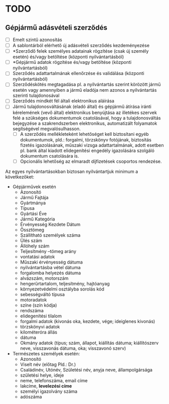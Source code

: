 # TODO

## Gépjármű adásvételi szerződés

- [ ] Emelt szintű azonosítás
- [ ] A sablontárból elérhető új adásvételi szerződés kezdeményezése
- [ ] *Szerződő felek személyes adatainak rögzítése (csak új személy esetén) és/vagy betöltése (központi nyilvántartásból)
- [ ] *Gépjármű adatok rögzítése és/vagy betöltése (központi nyilvántartásból)
- [ ] Szerződés adattartalmának ellenőrzése és validálása (központi nyilvántartásból)
- [ ] Szerződéskötés  megtagadása  pl.  a  nyilvántartás  szerint  körözött  jármű  esetén  vagy amennyiben a jármű eladója nem azonos a nyilvántartás szerinti tulajdonosával
- [ ] Szerződés mindkét fél általi elektronikus aláírása
- [ ] Jármű tulajdonosváltásának (eladó által) és gépjármű átírása iránti kérelemének (vevő által)  elektronikus  benyújtása  az  illetékes  szervek  felé  a  szükséges  dokumentumok csatolásával,  hogy  a  tulajdonosváltás  bejegyzése  a  szakrendszerben  elektronikus, automatizált folyamatok segítségével megvalósulhasson.
  - [ ] A szerződés mellékleteként lehetőséget kell biztosítani egyéb dokumentumok, pld.:  forgalmi,  törzskönyv  fotójának,  biztosítás  fizetés  igazolásának,  műszaki vizsga  adattartalmának,  adott  esetben  pl.  bank  által  kiadott  elidegenítési engedély igazolására szolgáló dokumentum csatolására is.
  - [ ] Opcionális lehetőség az elmaradt díjfizetések csoportos rendezése.

Az egyes nyilvántartásokban biztosan nyilvántartjuk minimum a következőket:

- Gépjárművek esetén
  - Azonosító
  - Jármű Fajtája
  - Gyártmánya
  - Típusa
  - Gyártási Éve
  - Jármű Kategória
  - Érvényesség Kezdete  Dátum
  - Össztömeg
  - Szállítható  személyek  száma
  - Ülés  szám
  - Állóhely  szám
  - Teljesítmény –tömeg    arány
  - vontatási    adatok
  - Műszaki    érvényesség    dátuma
  - nyilvántartásba  vétel  dátuma
  - forgalomba  helyezés  dátuma
  - alvázszám,  motorszám
  - hengerűrtartalom,  teljesítmény,  hajtóanyag
  - környezetvédelmi  osztályba  sorolás  kód
  - sebességváltó  típusa
  - motoradatok
  - színe  (szín  kódja)
  - rendszáma
  - elidegenítési  tilalom
  - forgalmi  adatok  (kivonás  oka,  kezdete,  vége;  ideiglenes  kivonás)
  - törzskönyvi  adatok
  - kilométeróra  állás
  - dátuma
  - Okmány  adatok  (típus;  szám,  állapot,  kiállítás  dátuma; kiállítószerv neve, visszavonás dátuma, oka; visszavonó szerv)
- Természetes személyek esetén:
  - Azonosító
  - Viselt  név  (előtag  Pld.:  Dr.)
  - Családinév,  Utónév,  Születési  név,  anyja  neve, állampolgársága
  - születési   helye, ideje
  - neme,   telefonszáma,   email   címe
  - lakcíme, **levelezési címe**
  - személyi igazolvány száma
  - adószáma 